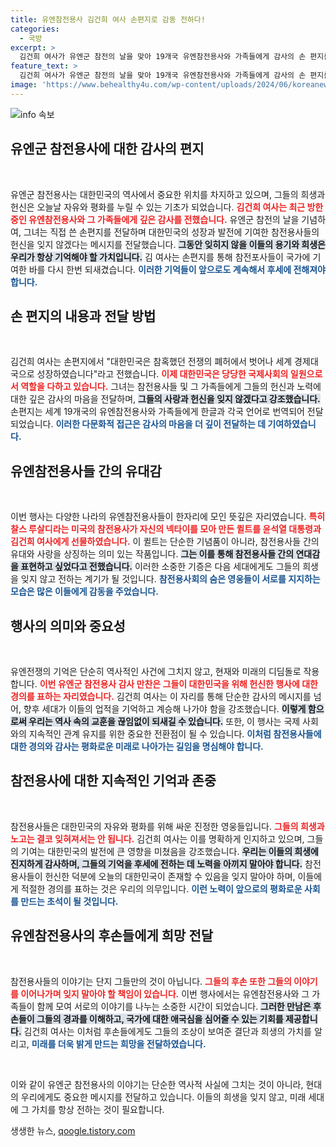 ```yaml
---
title: 유엔참전용사 김건희 여사 손편지로 감동 전하다!
categories:
  - 국방
excerpt: >
  김건희 여사가 유엔군 참전의 날을 맞아 19개국 유엔참전용사와 가족들에게 감사의 손 편지를 전달했다. “대한민국은 여러분의 희생으로 성장했습니다”라는 메시지를 담아, 참전용사의 노고를 잊지 않겠다고 다짐했다.
feature_text: >
  김건희 여사가 유엔군 참전의 날을 맞아 19개국 유엔참전용사와 가족들에게 감사의 손 편지를 전달했다. “대한민국은 여러분의 희생으로 성장했습니다”라는 메시지를 담아, 참전용사의 노고를 잊지 않겠다고 다짐했다.
image: 'https://www.behealthy4u.com/wp-content/uploads/2024/06/koreanews.jpg'
---
```


<p><img src="https://www.behealthy4u.com/wp-content/uploads/2024/06/koreanews.jpg" alt="info 속보" /></p>

<h2 data-ke-size="size26">유엔군 참전용사에 대한 감사의 편지</h2>

<p data-ke-size="size16">&nbsp;</p>

<p>유엔군 참전용사는 대한민국의 역사에서 중요한 위치를 차지하고 있으며, 그들의 희생과 헌신은 오늘날 자유와 평화를 누릴 수 있는 기초가 되었습니다. <b><span style="color: #ee2323;">김건희 여사는 최근 방한 중인 유엔참전용사와 그 가족들에게 깊은 감사를 전했습니다.</span></b> 유엔군 참전의 날을 기념하여, 그녀는 직접 쓴 손편지를 전달하며 대한민국의 성장과 발전에 기여한 참전용사들의 헌신을 잊지 않겠다는 메시지를 전달했습니다. <b><span style="background-color: #21538527;">그동안 잊히지 않을 이들의 용기와 희생은 우리가 항상 기억해야 할 가치입니다.</span></b>  김 여사는 손편지를 통해 참전포사들이 국가에 기여한 바를 다시 한번 되새겼습니다. <b><span style="color: #1a5490;">이러한 기억들이 앞으로도 계속해서 후세에 전해져야 합니다.</span></b></p>

<h2 data-ke-size="size26">손 편지의 내용과 전달 방법</h2>

<p data-ke-size="size16">&nbsp;</p>

<p>김건희 여사는 손편지에서 "대한민국은 참혹했던 전쟁의 폐허에서 벗어나 세계 경제대국으로 성장하였습니다"라고 전했습니다. <b><span style="color: #ee2323;">이제 대한민국은 당당한 국제사회의 일원으로서 역할을 다하고 있습니다.</span></b> 그녀는 참전용사들 및 그 가족들에게 그들의 헌신과 노력에 대한 깊은 감사의 마음을 전달하며, <b><span style="background-color: #21538527;">그들의 사랑과 헌신을 잊지 않겠다고 강조했습니다.</span></b> 손편지는 세계 19개국의 유엔참전용사와 가족들에게 한글과 각국 언어로 번역되어 전달되었습니다. <b><span style="color: #1a5490;">이러한 다문화적 접근은 감사의 마음을 더 깊이 전달하는 데 기여하였습니다.</span></b></p>

<h2 data-ke-size="size26">유엔참전용사들 간의 유대감</h2>

<p data-ke-size="size16">&nbsp;</p>

<p>이번 행사는 다양한 나라의 유엔참전용사들이 한자리에 모인 뜻깊은 자리였습니다. <b><span style="color: #ee2323;">특히 찰스 루살디라는 미국의 참전용사가 자신의 넥타이를 모아 만든 퀼트를 윤석열 대통령과 김건희 여사에게 선물하였습니다.</span></b> 이 퀼트는 단순한 기념품이 아니라, 참전용사들 간의 유대와 사랑을 상징하는 의미 있는 작품입니다. <b><span style="background-color: #21538527;">그는 이를 통해 참전용사들 간의 연대감을 표현하고 싶었다고 전했습니다.</span></b> 이러한 소중한 기증은 다음 세대에게도 그들의 희생을 잊지 않고 전하는 계기가 될 것입니다. <b><span style="color: #1a5490;">참전용사회의 숨은 영웅들이 서로를 지지하는 모습은 많은 이들에게 감동을 주었습니다.</span></b></p>

<h2 data-ke-size="size26">행사의 의미와 중요성</h2>

<p data-ke-size="size16">&nbsp;</p>

<p>유엔전쟁의 기억은 단순히 역사적인 사건에 그치지 않고, 현재와 미래의 디딤돌로 작용합니다. <b><span style="color: #ee2323;">이번 유엔군 참전용사 감사 만찬은 그들이 대한민국을 위해 헌신한 행사에 대한 경의를 표하는 자리였습니다.</span></b> 김건희 여사는 이 자리를 통해 단순한 감사의 메시지를 넘어, 향후 세대가 이들의 업적을 기억하고 계승해 나가야 함을 강조했습니다. <b><span style="background-color: #21538527;">이렇게 함으로써 우리는 역사 속의 교훈을 끊임없이 되새길 수 있습니다.</span></b> 또한, 이 행사는 국제 사회와의 지속적인 관계 유지를 위한 중요한 전환점이 될 수 있습니다. <b><span style="color: #1a5490;">이처럼 참전용사들에 대한 경의와 감사는 평화로운 미래로 나아가는 길임을 명심해야 합니다.</span></b></p>

<h2 data-ke-size="size26">참전용사에 대한 지속적인 기억과 존중</h2>

<p data-ke-size="size16">&nbsp;</p>

<p>참전용사들은 대한민국의 자유와 평화를 위해 싸운 진정한 영웅들입니다. <b><span style="color: #ee2323;">그들의 희생과 노고는 결코 잊혀져서는 안 됩니다.</span></b> 김건희 여사는 이를 명확하게 인지하고 있으며, 그들의 기여는 대한민국의 발전에 큰 영향을 미쳤음을 강조했습니다. <b><span style="background-color: #21538527;">우리는 이들의 희생에 진지하게 감사하며, 그들의 기억을 후세에 전하는 데 노력을 아끼지 말아야 합니다.</span></b> 참전용사들이 헌신한 덕분에 오늘의 대한민국이 존재할 수 있음을 잊지 말아야 하며, 이들에게 적절한 경의를 표하는 것은 우리의 의무입니다. <b><span style="color: #1a5490;">이런 노력이 앞으로의 평화로운 사회를 만드는 초석이 될 것입니다.</span></b></p>

<h2 data-ke-size="size26">유엔참전용사의 후손들에게 희망 전달</h2>

<p data-ke-size="size16">&nbsp;</p>

<p>참전용사들의 이야기는 단지 그들만의 것이 아닙니다. <b><span style="color: #ee2323;">그들의 후손 또한 그들의 이야기를 이어나가며 잊지 말아야 할 책임이 있습니다.</span></b> 이번 행사에서는 유엔참전용사와 그 가족들이 함께 모여 서로의 이야기를 나누는 소중한 시간이 되었습니다. <b><span style="background-color: #21538527;">그러한 만남은 후손들이 그들의 경과를 이해하고, 국가에 대한 애국심을 심어줄 수 있는 기회를 제공합니다.</span></b> 김건희 여사는 이처럼 후손들에게도 그들의 조상이 보여준 결단과 희생의 가치를 알리고, <b><span style="color: #1a5490;">미래를 더욱 밝게 만드는 희망을 전달하였습니다.</span></b></p>

<p data-ke-size="size16">&nbsp;</p> 

<p>이와 같이 유엔군 참전용사의 이야기는 단순한 역사적 사실에 그치는 것이 아니라, 현대의 우리에게도 중요한 메시지를 전달하고 있습니다. 이들의 희생을 잊지 않고, 미래 세대에 그 가치를 항상 전하는 것이 필요합니다.</p>
생생한 뉴스, <a href="https://qoogle.tistory.com" rel="dofollow">qoogle.tistory.com</a>


